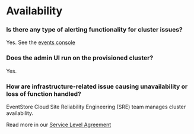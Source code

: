 # Availability


### Is there any type of alerting functionality for cluster issues?

Yes. See the [events console](../intro/quick-start.html#events-and-notifications)

### Does the admin UI run on the provisioned cluster?

Yes.

### How are infrastructure-related issue causing unavailability or loss of function handled?

EventStore Cloud Site Reliability Engineering (SRE) team manages cluster availability.

Read more in our [Service Level Agreement](https://www.eventstore.com/cloud-services-service-level-agreement)